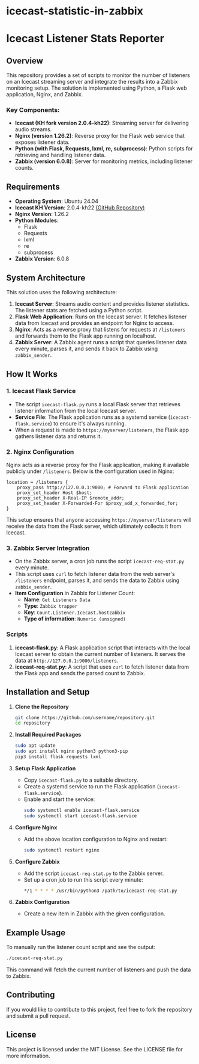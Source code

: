 # icecast-statistic-in-zabbix
# Icecast Listener Stats Reporter

## Overview
This repository provides a set of scripts to monitor the number of listeners on an Icecast streaming server and integrate the results into a Zabbix monitoring setup. The solution is implemented using Python, a Flask web application, Nginx, and Zabbix.

### Key Components:
- **Icecast (KH fork version 2.0.4-kh22)**: Streaming server for delivering audio streams.
- **Nginx (version 1.26.2)**: Reverse proxy for the Flask web service that exposes listener data.
- **Python (with Flask, Requests, lxml, re, subprocess)**: Python scripts for retrieving and handling listener data.
- **Zabbix (version 6.0.8)**: Server for monitoring metrics, including listener counts.

## Requirements
- **Operating System**: Ubuntu 24.04
- **Icecast KH Version**: 2.0.4-kh22 [(GitHub Repository)](https://github.com/karlheyes/icecast-kh)
- **Nginx Version**: 1.26.2
- **Python Modules**:
  - Flask
  - Requests
  - lxml
  - re
  - subprocess
- **Zabbix Version**: 6.0.8

## System Architecture
This solution uses the following architecture:

1. **Icecast Server**: Streams audio content and provides listener statistics. The listener stats are fetched using a Python script.
2. **Flask Web Application**: Runs on the Icecast server. It fetches listener data from Icecast and provides an endpoint for Nginx to access.
3. **Nginx**: Acts as a reverse proxy that listens for requests at `/listeners` and forwards them to the Flask app running on localhost.
4. **Zabbix Server**: A Zabbix agent runs a script that queries listener data every minute, parses it, and sends it back to Zabbix using `zabbix_sender`.

## How It Works
### 1. Icecast Flask Service
- The script `icecast-flask.py` runs a local Flask server that retrieves listener information from the local Icecast server.
- **Service File**: The Flask application runs as a systemd service (`icecast-flask.service`) to ensure it's always running.
- When a request is made to `https://myserver/listeners`, the Flask app gathers listener data and returns it.

### 2. Nginx Configuration
Nginx acts as a reverse proxy for the Flask application, making it available publicly under `/listeners`. Below is the configuration used in Nginx:

```nginx
location = /listeners {
    proxy_pass http://127.0.0.1:9000; # Forward to Flask application
    proxy_set_header Host $host;
    proxy_set_header X-Real-IP $remote_addr;
    proxy_set_header X-Forwarded-For $proxy_add_x_forwarded_for;
}
```
This setup ensures that anyone accessing `https://myserver/listeners` will receive the data from the Flask server, which ultimately collects it from Icecast.

### 3. Zabbix Server Integration
- On the Zabbix server, a cron job runs the script `icecast-req-stat.py` every minute.
- This script uses `curl` to fetch listener data from the web server's `/listeners` endpoint, parses it, and sends the data to Zabbix using `zabbix_sender`.
- **Item Configuration** in Zabbix for Listener Count:
  - **Name**: `Get Listeners Data`
  - **Type**: `Zabbix trapper`
  - **Key**: `Count.Listener.Icecast.hostzabbix`
  - **Type of information**: `Numeric (unsigned)`

### Scripts
1. **icecast-flask.py**: A Flask application script that interacts with the local Icecast server to obtain the current number of listeners. It serves the data at `http://127.0.0.1:9000/listeners`.
2. **icecast-req-stat.py**: A script that uses `curl` to fetch listener data from the Flask app and sends the parsed count to Zabbix.

## Installation and Setup
1. **Clone the Repository**
   ```bash
   git clone https://github.com/username/repository.git
   cd repository
   ```

2. **Install Required Packages**
   ```bash
   sudo apt update
   sudo apt install nginx python3 python3-pip
   pip3 install flask requests lxml
   ```

3. **Setup Flask Application**
   - Copy `icecast-flask.py` to a suitable directory.
   - Create a systemd service to run the Flask application (`icecast-flask.service`).
   - Enable and start the service:
     ```bash
     sudo systemctl enable icecast-flask.service
     sudo systemctl start icecast-flask.service
     ```

4. **Configure Nginx**
   - Add the above location configuration to Nginx and restart:
     ```bash
     sudo systemctl restart nginx
     ```

5. **Configure Zabbix**
   - Add the script `icecast-req-stat.py` to the Zabbix server.
   - Set up a cron job to run this script every minute:
     ```bash
     */1 * * * * /usr/bin/python3 /path/to/icecast-req-stat.py
     ```

6. **Zabbix Configuration**
   - Create a new item in Zabbix with the given configuration.

## Example Usage
To manually run the listener count script and see the output:
```bash
./icecast-req-stat.py
```
This command will fetch the current number of listeners and push the data to Zabbix.

## Contributing
If you would like to contribute to this project, feel free to fork the repository and submit a pull request.

## License
This project is licensed under the MIT License. See the LICENSE file for more information.

